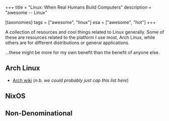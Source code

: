 +++
title = "Linux: When Real Humans Build Computers"
description = "awesome -- Linux"

[taxonomies]
tags = ["awesome", "linux"]
esa = ["awesome", "hot"]
+++

A collection of resources and cool things related to Linux generally. Some of
these are resources related to the platform I use most, Arch Linux, while others
are for different distributions or general applications.

<!-- more -->

...these might be more for my own benefit than the benefit of anyone else.

## Arch Linux

- [Arch wiki](https://wiki.archlinux.org/) (_n.b. we could probably just cap
  this list here_)

## NixOS

## Non-Denominational
